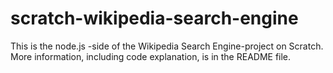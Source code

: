 # scratch-wikipedia-search-engine
This is the node.js -side of the Wikipedia Search Engine-project on Scratch. More information, including code explanation, is in the README file.
